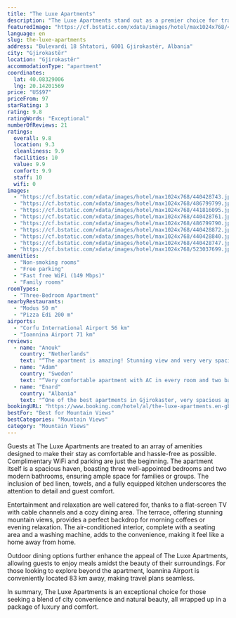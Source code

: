 ```yaml
---
title: "The Luxe Apartments"
description: "The Luxe Apartments stand out as a premier choice for travelers seeking comfort and convenience, coupled with breathtaking city views."
featuredImage: "https://cf.bstatic.com/xdata/images/hotel/max1024x768/440428743.jpg?k=9d8f2267f62120342a588814e2e34e531689c96b94ea87a93092259156ca871f&o=&hp=1"
language: en
slug: the-luxe-apartments
address: "Bulevardi 18 Shtatori, 6001 Gjirokastër, Albania"
city: "Gjirokastër"
location: "Gjirokastër"
accommodationType: "apartment"
coordinates:
  lat: 40.08329006
  lng: 20.14201569
price: "US$97"
priceFrom: 97
starRating: 3
rating: 9.8
ratingWords: "Exceptional"
numberOfReviews: 21
ratings:
  overall: 9.8
  location: 9.3
  cleanliness: 9.9
  facilities: 10
  value: 9.9
  comfort: 9.9
  staff: 10
  wifi: 0
images:
  - "https://cf.bstatic.com/xdata/images/hotel/max1024x768/440428743.jpg?k=9d8f2267f62120342a588814e2e34e531689c96b94ea87a93092259156ca871f&o=&hp=1"
  - "https://cf.bstatic.com/xdata/images/hotel/max1024x768/486799799.jpg?k=fcb9c0f3c1e91856f594976c86e636adb3abc75f53473a96c7b361eb3d5ece60&o=&hp=1"
  - "https://cf.bstatic.com/xdata/images/hotel/max1024x768/441816095.jpg?k=3d93714322144e03e7364445c58fb49141df8621becba66f23c5f3f14fb06ac1&o=&hp=1"
  - "https://cf.bstatic.com/xdata/images/hotel/max1024x768/440428761.jpg?k=42d90a3e9a71616aa9ea58b30583fb0a45d968d592dcfeb91cf6c1d47e6344b9&o=&hp=1"
  - "https://cf.bstatic.com/xdata/images/hotel/max1024x768/486799790.jpg?k=9b08d4f91d8c8cc6f28ca2dad8ccaaa8796d5796784bbd0ef9a5756da62dd90e&o=&hp=1"
  - "https://cf.bstatic.com/xdata/images/hotel/max1024x768/440428872.jpg?k=d10bfa30b1a2a25be38c79facc6afe224b45083692de0196a3d6cfcc7a6f332c&o=&hp=1"
  - "https://cf.bstatic.com/xdata/images/hotel/max1024x768/440428840.jpg?k=e8249d2f47447d22c87c4087ded0157aac96378f54bea6986b5e94459ff427dc&o=&hp=1"
  - "https://cf.bstatic.com/xdata/images/hotel/max1024x768/440428747.jpg?k=2cbee4653c8035a3c0fa23f986125dfc772b2d68b60fe3d43471a09df472d03e&o=&hp=1"
  - "https://cf.bstatic.com/xdata/images/hotel/max1024x768/523037699.jpg?k=80a74c3fae356b59c3b6c7ba6b2384aa651e530b1a5408ea20c8574530ba46e7&o=&hp=1"
amenities:
  - "Non-smoking rooms"
  - "Free parking"
  - "Fast free WiFi (149 Mbps)"
  - "Family rooms"
roomTypes:
  - "Three-Bedroom Apartment"
nearbyRestaurants:
  - "Modus 50 m"
  - "Pizza Edi 200 m"
airports:
  - "Corfu International Airport 56 km"
  - "Ioannina Airport 71 km"
reviews:
  - name: "Anouk"
    country: "Netherlands"
    text: "“The apartment is amazing! Stunning view and very very spacious! It's near the bus station, and a 30 mins walk to the bazar and Gjirokaster Castle, which was not a problem for us, as it is a nice walk through the small streets of Gjirokaster. Host...”"
  - name: "Adam"
    country: "Sweden"
    text: "“Very comfortable apartment with AC in every room and two bathrooms. Nice and responsible owner and thought-through equipment with attention to details to make it a pleasant stay for guest. Even the kitchen knife was newly sharpened and there were...”"
  - name: "Enard"
    country: "Albania"
    text: "“One of the best apartments in Gjirokaster, very spacious apartment, spotlessly clean, very kind and respectable hosts with good communication. The apartment was also equipped with everything you need, all the details. Very close to the old town,...”"
bookingURL: "https://www.booking.com/hotel/al/the-luxe-apartments.en-gb.html?aid=8035640"
bestFor: "Best for Mountain Views"
bestCategories: "Mountain Views"
category: "Mountain Views"
---
```


Guests at The Luxe Apartments are treated to an array of amenities designed to make their stay as comfortable and hassle-free as possible. Complimentary WiFi and parking are just the beginning. The apartment itself is a spacious haven, boasting three well-appointed bedrooms and two modern bathrooms, ensuring ample space for families or groups. The inclusion of bed linen, towels, and a fully equipped kitchen underscores the attention to detail and guest comfort.

Entertainment and relaxation are well catered for, thanks to a flat-screen TV with cable channels and a cozy dining area. The terrace, offering stunning mountain views, provides a perfect backdrop for morning coffees or evening relaxation. The air-conditioned interior, complete with a seating area and a washing machine, adds to the convenience, making it feel like a home away from home.

Outdoor dining options further enhance the appeal of The Luxe Apartments, allowing guests to enjoy meals amidst the beauty of their surroundings. For those looking to explore beyond the apartment, Ioannina Airport is conveniently located 83 km away, making travel plans seamless.

In summary, The Luxe Apartments is an exceptional choice for those seeking a blend of city convenience and natural beauty, all wrapped up in a package of luxury and comfort.